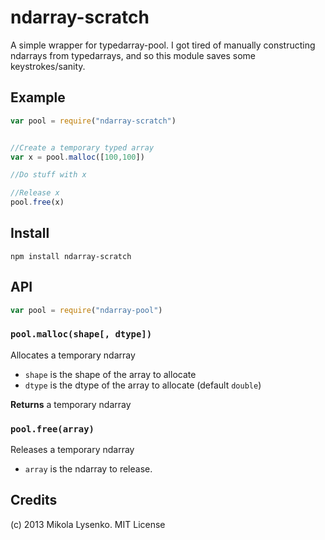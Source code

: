 ndarray-scratch
===============
A simple wrapper for typedarray-pool.  I got tired of manually constructing ndarrays from typedarrays, and so this module saves some keystrokes/sanity.

## Example

```javascript
var pool = require("ndarray-scratch")


//Create a temporary typed array
var x = pool.malloc([100,100])

//Do stuff with x

//Release x
pool.free(x)
```

## Install

    npm install ndarray-scratch
    

## API

```javascript
var pool = require("ndarray-pool")
```

### `pool.malloc(shape[, dtype])`
Allocates a temporary ndarray

* `shape` is the shape of the array to allocate
* `dtype` is the dtype of the array to allocate (default `double`)

**Returns** a temporary ndarray

### `pool.free(array)`
Releases a temporary ndarray

* `array` is the ndarray to release.

## Credits
(c) 2013 Mikola Lysenko. MIT License